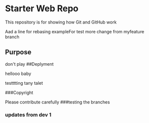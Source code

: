 # Starter Web Repo

This repository is for showing how Git and GitHub work

Aad a line for rebasing exampleFor test
more change from myfeature branch
## Purpose

don't play
##Deplyment

hellooo baby


testttting tany talet

###Copyright

Please contribute carefully
###testing the branches

### updates from dev 1
